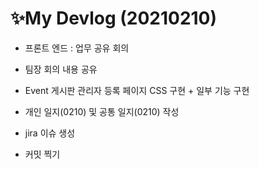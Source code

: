 # ✨My Devlog (20210210)

- 프론트 엔드 : 업무 공유 회의 

- 팀장 회의 내용 공유

- Event 게시판 관리자 등록 페이지 CSS 구현 + 일부 기능 구현

- 개인 일지(0210) 및 공통 일지(0210) 작성

- jira 이슈 생성

- 커밋 찍기